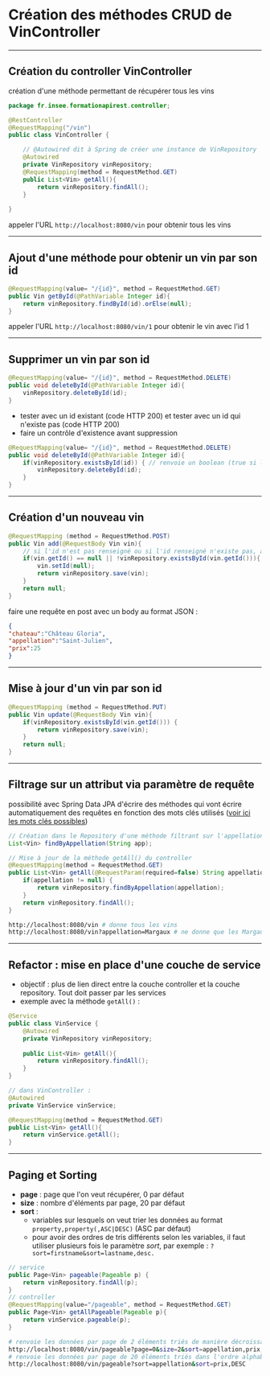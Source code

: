 # Création des méthodes CRUD de VinController

----

## Création du controller VinController

création d'une méthode permettant de récupérer tous les vins

```java
package fr.insee.formationapirest.controller;

@RestController
@RequestMapping("/vin")
public class VinController {

    // @Autowired dit à Spring de créer une instance de VinRepository
    @Autowired
    private VinRepository vinRepository;    
    @RequestMapping(method = RequestMethod.GET)
    public List<Vin> getAll(){
        return vinRepository.findAll();
    }
    
}
```

appeler l'URL `http://localhost:8080/vin` pour obtenir tous les vins

----

## Ajout d'une méthode pour obtenir un vin par son id

```java
@RequestMapping(value= "/{id}", method = RequestMethod.GET)
public Vin getById(@PathVariable Integer id){
    return vinRepository.findById(id).orElse(null);
}
```

appeler l'URL `http://localhost:8080/vin/1` pour obtenir le vin avec l'id 1

----

## Supprimer un vin par son id

```java
@RequestMapping(value= "/{id}", method = RequestMethod.DELETE)
public void deleteById(@PathVariable Integer id){
    vinRepository.deleteById(id);
}
```

- tester avec un id existant (code HTTP 200) et tester avec un id qui n'existe pas (code HTTP 200)
- faire un contrôle d'existence avant suppression

```java
@RequestMapping(value= "/{id}", method = RequestMethod.DELETE)
public void deleteById(@PathVariable Integer id){
    if(vinRepository.existsById(id)) { // renvoie un boolean (true si l'objet existe, false sinon)
        vinRepository.deleteById(id);
    }
}
```

----

## Création d'un nouveau vin

```java
@RequestMapping (method = RequestMethod.POST)
public Vin add(@RequestBody Vin vin){
    // si l'id n'est pas renseigné ou si l'id renseigné n'existe pas, alors on crée le vin
    if(vin.getId() == null || !vinRepository.existsById(vin.getId())){
        vin.setId(null);
        return vinRepository.save(vin);
    }
    return null;
}
```

faire une requête en post avec un body au format JSON :

```json
{
"chateau":"Château Gloria",
"appellation":"Saint-Julien",
"prix":25
}
```

----

## Mise à jour d'un vin par son id

```java
@RequestMapping (method = RequestMethod.PUT)
public Vin update(@RequestBody Vin vin){
    if(vinRepository.existsById(vin.getId())) {
        return vinRepository.save(vin);
    }
    return null;
}
```

----

## Filtrage sur un attribut via paramètre de requête

possibilité avec Spring Data JPA d'écrire des méthodes qui vont écrire automatiquement des requêtes en fonction des mots clés utilisés ([voir ici les mots clés possibles](https://docs.spring.io/spring-data/jpa/reference/jpa/query-methods.html))

```java
// Création dans le Repository d'une méthode filtrant sur l'appellation (... where appellation = app)
List<Vin> findByAppellation(String app);

// Mise à jour de la méthode getAll() du controller
@RequestMapping(method = RequestMethod.GET)
public List<Vin> getAll(@RequestParam(required=false) String appellation){
    if(appellation != null) {
        return vinRepository.findByAppellation(appellation);
    }
    return vinRepository.findAll();
}
```

```bash
http://localhost:8080/vin # donne tous les vins
http://localhost:8080/vin?appellation=Margaux # ne donne que les Margaux
```

----

## Refactor : mise en place d'une couche de service

- objectif : plus de lien direct entre la couche controller et la couche repository. Tout doit passer par les services
- exemple avec la méthode `getAll()` :

```java
@Service
public class VinService {
    @Autowired
    private VinRepository vinRepository;
    
    public List<Vin> getAll(){
        return vinRepository.findAll();
    }
}
```

```java
// dans VinController :
@Autowired
private VinService vinService;

@RequestMapping(method = RequestMethod.GET)
public List<Vin> getAll(){
    return vinService.getAll();
}
```

----

## Paging et Sorting

- **page** : page que l'on veut récupérer, 0 par défaut
- **size** : nombre d'éléments par page, 20 par défaut
- **sort** :
  - variables sur lesquels on veut trier les données au format `property,property(,ASC|DESC)` (ASC par défaut)
  - pour avoir des ordres de tris différents selon les variables, il faut utiliser plusieurs fois le paramètre *sort*, par exemple : `?sort=firstname&sort=lastname,desc.`

```java
// service
public Page<Vin> pageable(Pageable p) {
    return vinRepository.findAll(p);
}
// controller
@RequestMapping(value="/pageable", method = RequestMethod.GET)
public Page<Vin> getAllPageable(Pageable p){
    return vinService.pageable(p);
}
```

```bash
# renvoie les données par page de 2 éléments triés de manière décroissante par appellation puis prix
http://localhost:8080/vin/pageable?page=0&size=2&sort=appellation,prix,DESC
# renvoie les données par page de 20 éléments triés dans l'ordre alphabétique des appellations puis par prix décroissant
http://localhost:8080/vin/pageable?sort=appellation&sort=prix,DESC
```
